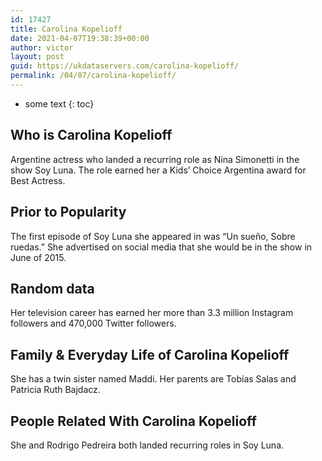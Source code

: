 ```yaml
---
id: 17427
title: Carolina Kopelioff
date: 2021-04-07T19:38:39+00:00
author: victor
layout: post
guid: https://ukdataservers.com/carolina-kopelioff/
permalink: /04/07/carolina-kopelioff/
---
```


* some text
{: toc}


## Who is Carolina Kopelioff



Argentine actress who landed a recurring role as Nina Simonetti in the show Soy Luna. The role earned her a Kids&#8217; Choice Argentina award for Best Actress. 

                
                
                
## Prior to Popularity



The first episode of Soy Luna she appeared in was &#8220;Un sueño, Sobre ruedas.&#8221; She advertised on social media that she would be in the show in June of 2015.

                
                
                
## Random data



Her television career has earned her more than 3.3 million Instagram followers and 470,000 Twitter followers.

                
                
                
## Family & Everyday Life of Carolina Kopelioff



She has a twin sister named Maddi. Her parents are Tobías Salas and Patricia Ruth Bajdacz. 

                
                
                
## People Related With Carolina Kopelioff



She and Rodrigo Pedreira both landed recurring roles in Soy Luna.

                
              
            
          
          
          